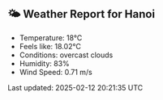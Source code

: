 <!-- WEATHER-START -->
## 🌤 Weather Report for Hanoi

- Temperature: 18°C
- Feels like: 18.02°C
- Conditions: overcast clouds
- Humidity: 83%
- Wind Speed: 0.71 m/s

Last updated: 2025-02-12 20:21:35 UTC
<!-- WEATHER-END -->
